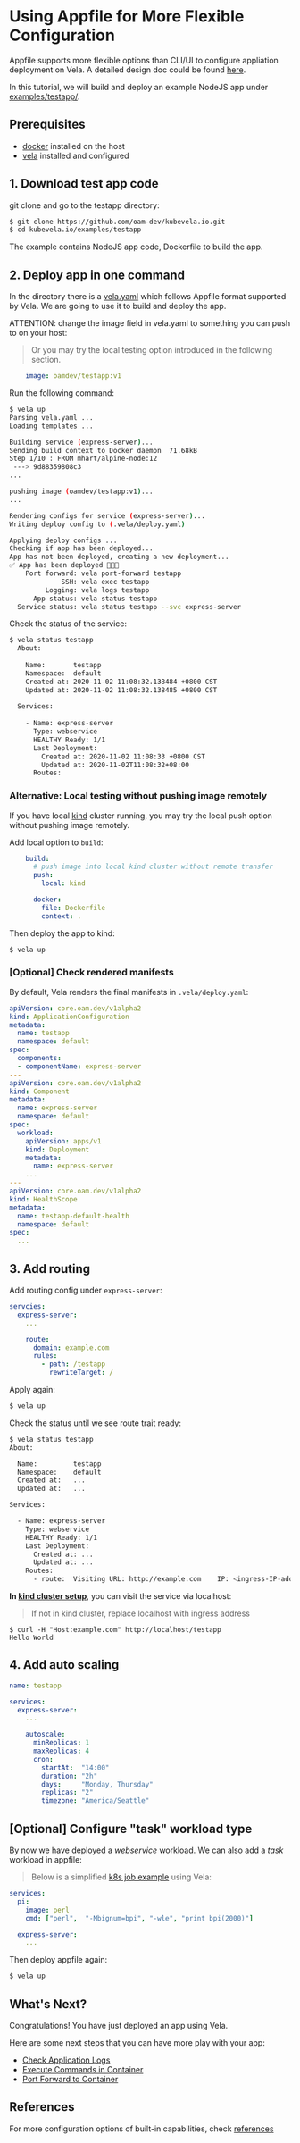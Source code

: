 # Using Appfile for More Flexible Configuration

Appfile supports more flexible options than CLI/UI to configure appliation deployment on Vela.
A detailed design doc could be found [here](https://github.com/oam-dev/kubevela/blob/master/docs/design/appfile-design.md).

In this tutorial, we will build and deploy an example NodeJS app under [examples/testapp/](https://github.com/oam-dev/kubevela.io/tree/master/examples/testapp).

## Prerequisites

- [docker](https://docs.docker.com/get-docker/) installed on the host
- [vela](../../install.md) installed and configured

## 1. Download test app code

git clone and go to the testapp directory:

```bash
$ git clone https://github.com/oam-dev/kubevela.io.git
$ cd kubevela.io/examples/testapp
```

The example contains NodeJS app code, Dockerfile to build the app.

## 2. Deploy app in one command

In the directory there is a [vela.yaml](https://github.com/oam-dev/kubevela.io/tree/master/examples/testapp/vela.yaml) which follows Appfile format supported by Vela.
We are going to use it to build and deploy the app.

ATTENTION: change the image field in vela.yaml to something you can push to on your host:

> Or you may try the local testing option introduced in the following section.

```yaml
    image: oamdev/testapp:v1
```

Run the following command:

```bash
$ vela up
Parsing vela.yaml ...
Loading templates ...

Building service (express-server)...
Sending build context to Docker daemon  71.68kB
Step 1/10 : FROM mhart/alpine-node:12
 ---> 9d88359808c3
...

pushing image (oamdev/testapp:v1)...
...

Rendering configs for service (express-server)...
Writing deploy config to (.vela/deploy.yaml)

Applying deploy configs ...
Checking if app has been deployed...
App has not been deployed, creating a new deployment...
✅ App has been deployed 🚀🚀🚀
    Port forward: vela port-forward testapp
             SSH: vela exec testapp
         Logging: vela logs testapp
      App status: vela status testapp
  Service status: vela status testapp --svc express-server
```


Check the status of the service:

```bash
$ vela status testapp
  About:
  
    Name:      	testapp
    Namespace: 	default
    Created at:	2020-11-02 11:08:32.138484 +0800 CST
    Updated at:	2020-11-02 11:08:32.138485 +0800 CST
  
  Services:
  
    - Name: express-server
      Type: webservice
      HEALTHY Ready: 1/1
      Last Deployment:
        Created at: 2020-11-02 11:08:33 +0800 CST
        Updated at: 2020-11-02T11:08:32+08:00
      Routes:

```

### Alternative: Local testing without pushing image remotely

If you have local [kind](../../install.md#kind) cluster running, you may try the local push option without pushing image remotely.

Add local option to `build`:

```yaml
    build:
      # push image into local kind cluster without remote transfer
      push:
        local: kind

      docker:
        file: Dockerfile
        context: .
```

Then deploy the app to kind:

```bash
$ vela up
```

### [Optional] Check rendered manifests

By default, Vela renders the final manifests in `.vela/deploy.yaml`:

```yaml
apiVersion: core.oam.dev/v1alpha2
kind: ApplicationConfiguration
metadata:
  name: testapp
  namespace: default
spec:
  components:
  - componentName: express-server
---
apiVersion: core.oam.dev/v1alpha2
kind: Component
metadata:
  name: express-server
  namespace: default
spec:
  workload:
    apiVersion: apps/v1
    kind: Deployment
    metadata:
      name: express-server
    ...
---
apiVersion: core.oam.dev/v1alpha2
kind: HealthScope
metadata:
  name: testapp-default-health
  namespace: default
spec:
  ...
```

## 3. Add routing

Add routing config under `express-server`:

```yaml
servcies:
  express-server:
    ...

    route:
      domain: example.com
      rules:
        - path: /testapp
          rewriteTarget: /
```

Apply again:

```bash
$ vela up
```

Check the status until we see route trait ready:
```bash
$ vela status testapp
About:

  Name:      	testapp
  Namespace: 	default
  Created at:	...
  Updated at:	...

Services:

  - Name: express-server
    Type: webservice
    HEALTHY Ready: 1/1
    Last Deployment:
      Created at: ...
      Updated at: ...
    Routes:
      - route: 	Visiting URL: http://example.com	IP: <ingress-IP-address>
```

**In [kind cluster setup](../../install.md#kind)**, you can visit the service via localhost:

> If not in kind cluster, replace localhost with ingress address

```
$ curl -H "Host:example.com" http://localhost/testapp
Hello World
```

## 4. Add auto scaling

```yaml
name: testapp

services:
  express-server:
    ...

    autoscale:
      minReplicas: 1
      maxReplicas: 4
      cron:
        startAt:  "14:00"
        duration: "2h"
        days:     "Monday, Thursday"
        replicas: "2"
        timezone: "America/Seattle"
```

## [Optional] Configure "task" workload type

By now we have deployed a *webservice* workload. We can also add a *task* workload in appfile:

> Below is a simplified [k8s job example](https://kubernetes.io/docs/concepts/workloads/controllers/job/#running-an-example-job) using Vela:

```yaml
services:
  pi:
    image: perl 
    cmd: ["perl",  "-Mbignum=bpi", "-wle", "print bpi(2000)"]

  express-server:
    ...
```

Then deploy appfile again:

```bash
$ vela up
```

## What's Next?

Congratulations! You have just deployed an app using Vela.

Here are some next steps that you can have more play with your app:

- [Check Application Logs](../check-logs.md)
- [Execute Commands in Container](../exec-cmd.md)
- [Port Forward to Container](../port-forward.md)


## References

For more configuration options of built-in capabilities, check [references](../references/README.md)

